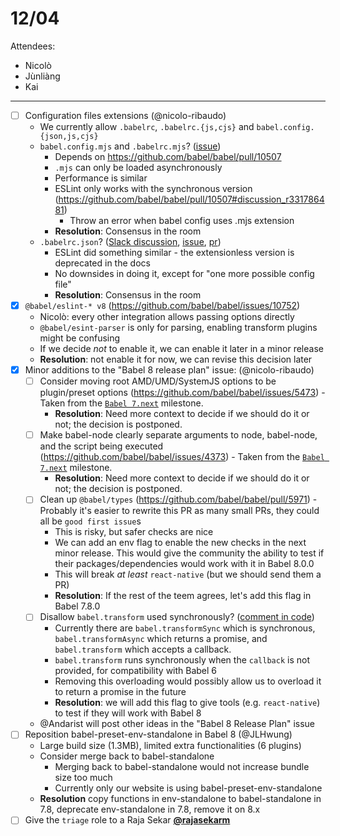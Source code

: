 # 12/04

Attendees:
- Nicolò
- Jùnliàng
- Kai

---

- [ ] Configuration files extensions (@nicolo-ribaudo)
  - We currently allow `.babelrc`, `.babelrc.{js,cjs}` and `babel.config.{json,js,cjs}`
  - `babel.config.mjs` and `.babelrc.mjs`? ([issue](https://github.com/babel/babel/issues/10755))
    - Depends on https://github.com/babel/babel/pull/10507
    - `.mjs` can only be loaded asynchronously
    - Performance is similar
    - ESLint only works with the synchronous version (https://github.com/babel/babel/pull/10507#discussion_r331786481)
        - Throw an error when babel config uses .mjs extension
    - **Resolution**: Consensus in the room
  - `.babelrc.json`? ([Slack discussion](https://babeljs.slack.com/archives/C062RC35M/p1575072160232800), [issue](https://github.com/babel/babel/issues/10782), [pr](https://github.com/babel/babel/pull/10783))
    - ESLint did something similar - the extensionless version is deprecated in the docs
    - No downsides in doing it, except for "one more possible config file"
    - **Resolution**: Consensus in the room
- [x] `@babel/eslint-* v8` (https://github.com/babel/babel/issues/10752)
  - Nicolò: every other integration allows passing options directly
  - `@babel/esint-parser` is only for parsing, enabling transform plugins might be confusing
  - If we decide _not_ to enable it, we can enable it later in a minor release
  - **Resolution**: not enable it for now, we can revise this decision later 
- [x] Minor additions to the "Babel 8 release plan" issue: (@nicolo-ribaudo)
  - [ ] Consider moving root AMD/UMD/SystemJS options to be plugin/preset options (https://github.com/babel/babel/issues/5473) - Taken from the [`Babel 7.next`](https://github.com/babel/babel/milestone/14) milestone.
    - **Resolution**: Need more context to decide if we should do it or not; the decision is postponed.
  - [ ] Make babel-node clearly separate arguments to node, babel-node, and the script being executed (https://github.com/babel/babel/issues/4373) - Taken from the [`Babel 7.next`](https://github.com/babel/babel/milestone/14) milestone.
    - **Resolution**: Need more context to decide if we should do it or not; the decision is postponed.
  - [ ] Clean up `@babel/types` (https://github.com/babel/babel/pull/5971) - Probably it's easier to rewrite this PR as many small PRs, they could all be `good first issue`s
    - This is risky, but safer checks are nice
    - We can add an env flag to enable the new checks in the next minor release. This would give the community the ability to test if their packages/dependencies would work with it in Babel 8.0.0
    - This will break _at least_ `react-native` (but we should send them a PR)
    - **Resolution**: If the rest of the teem agrees, let's add this flag in Babel 7.8.0
  - [ ] Disallow `babel.transform` used synchronously? ([comment in code](https://github.com/babel/babel/blob/db2a9fc96ebb2b29aaeedb962b46f5010a552f17/packages/babel-core/src/transform.js#L25-L27))
    - Currently there are `babel.transformSync` which is synchronous, `babel.transformAsync` which returns a promise, and `babel.transform` which accepts a callback.
    - `babel.transform` runs synchronously when the `callback` is not provided, for compatibility with Babel 6
    - Removing this overloading would possibly allow us to overload it to return a promise in the future
    - **Resolution**: we will add this flag to give tools (e.g. `react-native`) to test if they will work with Babel 8
  - @Andarist will post other ideas in the "Babel 8 Release Plan" issue
- [ ] Reposition babel-preset-env-standalone in Babel 8 (@JLHwung)
  - Large build size (1.3MB), limited extra functionalities (6 plugins)
  - Consider merge back to babel-standalone
      - Merging back to babel-standalone would not increase bundle size too much
      - Currently only our website is using babel-preset-env-standalone
   - **Resolution** copy functions in env-standalone to babel-standalone in 7.8, deprecate env-standalone in 7.8, remove it on 8.x
- [ ] Give the `triage` role to a Raja Sekar [**@rajasekarm**](https://github.com/rajasekarm)
